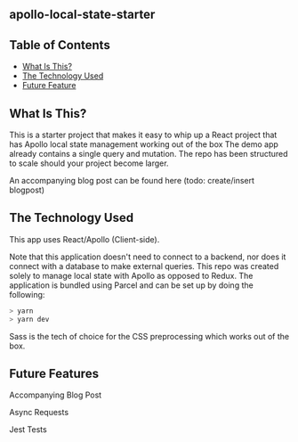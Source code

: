 ## apollo-local-state-starter

## Table of Contents

- [What Is This?](#what-is-this)
- [The Technology Used](#the-technology-used)
- [Future Feature](#future-features)

## What Is This?

This is a starter project that makes it easy to whip up a React project that has Apollo local state management working out of the box
The demo app already contains a single query and mutation. The repo has been structured to scale should your project become larger.

An accompanying blog post can be found here (todo: create/insert blogpost)

## The Technology Used

This app uses React/Apollo (Client-side).

Note that this application doesn't need to connect to a backend, nor does it connect with a database to make external queries.
This repo was created solely to manage local state with Apollo as opposed to Redux. The application is bundled using Parcel and can be set up by doing the following:

```javascript
> yarn
> yarn dev
```

Sass is the tech of choice for the CSS preprocessing which works out of the box.

## Future Features

Accompanying Blog Post

Async Requests

Jest Tests